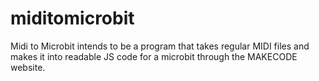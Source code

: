 # miditomicrobit
Midi to Microbit intends to be a program that takes regular MIDI files and makes it into readable JS code for a microbit through the MAKECODE website.

